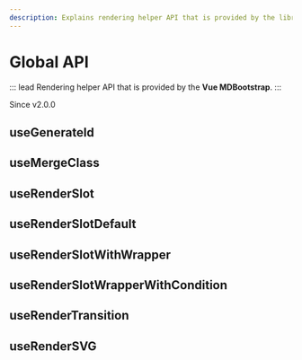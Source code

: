 ```yaml
---
description: Explains rendering helper API that is provided by the library.
---
```


# Global API


::: lead
Rendering helper API that is provided by the **Vue MDBootstrap**.
:::

<SmallNote color="teal">Since v2.0.0</SmallNote>

## useGenerateId
## useMergeClass
## useRenderSlot
## useRenderSlotDefault
## useRenderSlotWithWrapper
## useRenderSlotWrapperWithCondition
## useRenderTransition
## useRenderSVG
